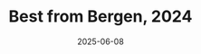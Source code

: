 ---
description: A collection of my fifteen favourite photos from Bergen in 2024
featured_image: 241201.jpg
menus: "main"
sort_by: Name # Exif.Date
#sort_order: asc
title: Best from Bergen, 2024
date: 2025-06-08
keywords: [Bergen, "2024"]
#type: gallery
weight: 6
resources:
  - src: 240711.jpg
    title: Family fun in the park - June
  - src: 240802.jpg
    title: Not very sober man cooling his feet in a fountain - August
  - src: 240806.jpg
    title: The Music Pavillion at night - August
  - src: 240813.jpg
    title: People in park at night - August
  - src: 240814.jpg
    title: Local pewdiecat - August
  - src: 240901.jpg
    title: Couple on escalator - September
  - src: 240905.jpg
    title: Park and homes - September
  - src: 240906.jpg
    title: Summer Sunset - September
  - src: 240910.jpg
    title: Silhouette kid with football - September
  - src: 241103.jpg
    title: Signage going up at renovated old shopping center - November
  - src: 241106.jpg
    title: Successful night prowler - November
  - src: 241201.jpg
    title: View at sunset - December
  - src: 241207.jpg
    title: Locked up bikes at night - December
  - src: 241210.jpg
    title: Night-time scene in backstreets - December
  - src: 241212.jpg
    title: Isn't that the cutest little face ever? - December
params:
  theme: dark
---